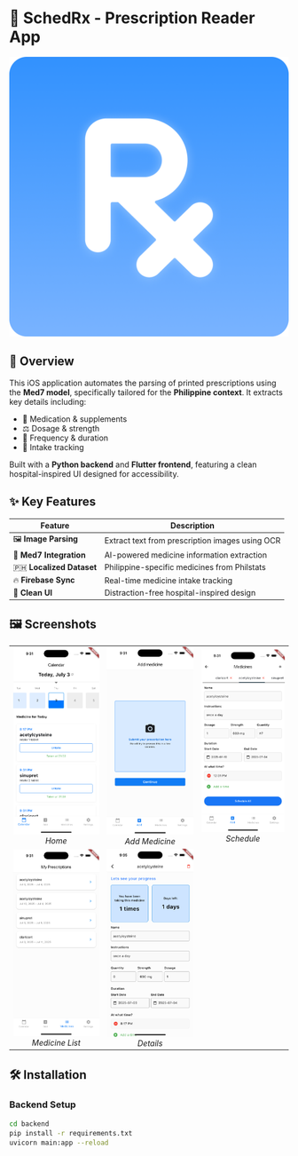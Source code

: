 # 💊 SchedRx - Prescription Reader App

![App Banner](images/iconlogo.png)
## 📖 Overview
This iOS application automates the parsing of printed prescriptions using the **Med7 model**, specifically tailored for the **Philippine context**. It extracts key details including:
- 💊 Medication & supplements
- ⚖️ Dosage & strength
- 🔄 Frequency & duration
- 📅 Intake tracking

Built with a **Python backend** and **Flutter frontend**, featuring a clean hospital-inspired UI designed for accessibility.

## ✨ Key Features
| Feature | Description |
|---------|-------------|
| 🖼️ **Image Parsing** | Extract text from prescription images using OCR |
| 🤖 **Med7 Integration** | AI-powered medicine information extraction |
| 🇵🇭 **Localized Dataset** | Philippine-specific medicines from Philstats |
| 🔥 **Firebase Sync** | Real-time medicine intake tracking |
| 🏥 **Clean UI** | Distraction-free hospital-inspired design |

## 🖼️ Screenshots
| | | |
|:-------------------------:|:-------------------------:|:-------------------------:|
| ![Home](images/simulator_screenshot_D8357A96-E590-4929-AF85-7BD815DA38C9.png) *Home* | ![Add Meds](images/simulator_screenshot_FB3D1DFB-5015-48FF-92B3-871AC085FD1C.png) *Add Medicine* | ![Schedule](images/simulator_screenshot_DC8E64CD-6613-48A3-8E9F-BD07DC0DB4F1.png) *Schedule* |
| ![List](images/simulator_screenshot_C86AF964-E65D-42D1-A552-F152EB627F5C.png) *Medicine List* | ![Details](images/simulator_screenshot_299C01B5-D373-466A-914D-72FBDB82034C.png) *Details* | 

## 🛠️ Installation
### Backend Setup
```bash
cd backend
pip install -r requirements.txt
uvicorn main:app --reload